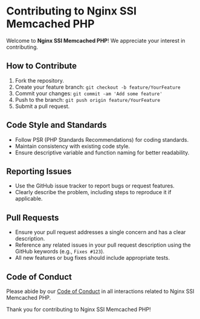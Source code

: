 # Contributing to Nginx SSI Memcached PHP

Welcome to **Nginx SSI Memcached PHP**! We appreciate your interest in contributing.

## How to Contribute

1. Fork the repository.
2. Create your feature branch: `git checkout -b feature/YourFeature`
3. Commit your changes: `git commit -am 'Add some feature'`
4. Push to the branch: `git push origin feature/YourFeature`
5. Submit a pull request.

## Code Style and Standards

- Follow PSR (PHP Standards Recommendations) for coding standards. 
- Maintain consistency with existing code style.
- Ensure descriptive variable and function naming for better readability.

## Reporting Issues

- Use the GitHub issue tracker to report bugs or request features.
- Clearly describe the problem, including steps to reproduce it if applicable.

## Pull Requests

- Ensure your pull request addresses a single concern and has a clear description.
- Reference any related issues in your pull request description using the GitHub keywords (e.g., `Fixes #123`).
- All new features or bug fixes should include appropriate tests.

## Code of Conduct

Please abide by our [Code of Conduct](https://github.com/crazy-goat/nginx_ssi_memcached/blob/master/CODE_OF_CONDUCT.md) in all interactions related to Nginx SSI Memcached PHP.

Thank you for contributing to Nginx SSI Memcached PHP!
